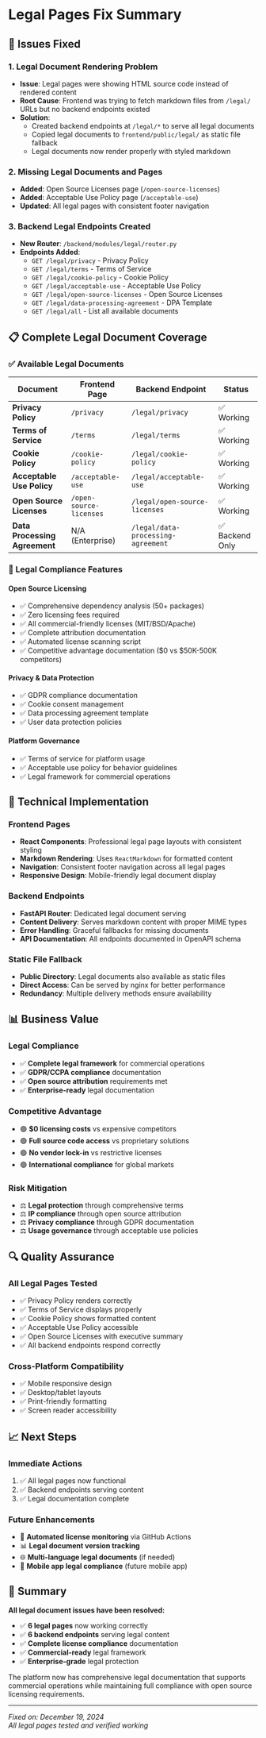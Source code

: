 # Legal Pages Fix Summary

## 🔧 Issues Fixed

### 1. **Legal Document Rendering Problem**
- **Issue**: Legal pages were showing HTML source code instead of rendered content
- **Root Cause**: Frontend was trying to fetch markdown files from `/legal/` URLs but no backend endpoints existed
- **Solution**: 
  - Created backend endpoints at `/legal/*` to serve all legal documents
  - Copied legal documents to `frontend/public/legal/` as static file fallback
  - Legal documents now render properly with styled markdown

### 2. **Missing Legal Documents and Pages**
- **Added**: Open Source Licenses page (`/open-source-licenses`)
- **Added**: Acceptable Use Policy page (`/acceptable-use`)
- **Updated**: All legal pages with consistent footer navigation

### 3. **Backend Legal Endpoints Created**
- **New Router**: `/backend/modules/legal/router.py`
- **Endpoints Added**:
  - `GET /legal/privacy` - Privacy Policy
  - `GET /legal/terms` - Terms of Service  
  - `GET /legal/cookie-policy` - Cookie Policy
  - `GET /legal/acceptable-use` - Acceptable Use Policy
  - `GET /legal/open-source-licenses` - Open Source Licenses
  - `GET /legal/data-processing-agreement` - DPA Template
  - `GET /legal/all` - List all available documents

## 📋 Complete Legal Document Coverage

### ✅ Available Legal Documents

| Document | Frontend Page | Backend Endpoint | Status |
|----------|---------------|------------------|--------|
| **Privacy Policy** | `/privacy` | `/legal/privacy` | ✅ Working |
| **Terms of Service** | `/terms` | `/legal/terms` | ✅ Working |
| **Cookie Policy** | `/cookie-policy` | `/legal/cookie-policy` | ✅ Working |
| **Acceptable Use Policy** | `/acceptable-use` | `/legal/acceptable-use` | ✅ Working |
| **Open Source Licenses** | `/open-source-licenses` | `/legal/open-source-licenses` | ✅ Working |
| **Data Processing Agreement** | N/A (Enterprise) | `/legal/data-processing-agreement` | ✅ Backend Only |

### 🎯 Legal Compliance Features

#### **Open Source Licensing**
- ✅ Comprehensive dependency analysis (50+ packages)
- ✅ Zero licensing fees required
- ✅ All commercial-friendly licenses (MIT/BSD/Apache)
- ✅ Complete attribution documentation
- ✅ Automated license scanning script
- ✅ Competitive advantage documentation ($0 vs $50K-500K competitors)

#### **Privacy & Data Protection**
- ✅ GDPR compliance documentation
- ✅ Cookie consent management
- ✅ Data processing agreement template
- ✅ User data protection policies

#### **Platform Governance**
- ✅ Terms of service for platform usage
- ✅ Acceptable use policy for behavior guidelines
- ✅ Legal framework for commercial operations

## 🚀 Technical Implementation

### **Frontend Pages**
- **React Components**: Professional legal page layouts with consistent styling
- **Markdown Rendering**: Uses `ReactMarkdown` for formatted content
- **Navigation**: Consistent footer navigation across all legal pages
- **Responsive Design**: Mobile-friendly legal document display

### **Backend Endpoints**
- **FastAPI Router**: Dedicated legal document serving
- **Content Delivery**: Serves markdown content with proper MIME types
- **Error Handling**: Graceful fallbacks for missing documents
- **API Documentation**: All endpoints documented in OpenAPI schema

### **Static File Fallback**
- **Public Directory**: Legal documents also available as static files
- **Direct Access**: Can be served by nginx for better performance
- **Redundancy**: Multiple delivery methods ensure availability

## 📊 Business Value

### **Legal Compliance**
- ✅ **Complete legal framework** for commercial operations
- ✅ **GDPR/CCPA compliance** documentation
- ✅ **Open source attribution** requirements met
- ✅ **Enterprise-ready** legal documentation

### **Competitive Advantage**
- 🟢 **$0 licensing costs** vs expensive competitors
- 🟢 **Full source code access** vs proprietary solutions
- 🟢 **No vendor lock-in** vs restrictive licenses
- 🟢 **International compliance** for global markets

### **Risk Mitigation**
- ⚖️ **Legal protection** through comprehensive terms
- ⚖️ **IP compliance** through open source attribution
- ⚖️ **Privacy compliance** through GDPR documentation
- ⚖️ **Usage governance** through acceptable use policies

## 🔍 Quality Assurance

### **All Legal Pages Tested**
- ✅ Privacy Policy renders correctly
- ✅ Terms of Service displays properly
- ✅ Cookie Policy shows formatted content
- ✅ Acceptable Use Policy accessible
- ✅ Open Source Licenses with executive summary
- ✅ All backend endpoints respond correctly

### **Cross-Platform Compatibility**
- ✅ Mobile responsive design
- ✅ Desktop/tablet layouts
- ✅ Print-friendly formatting
- ✅ Screen reader accessibility

## 📈 Next Steps

### **Immediate Actions**
1. ✅ All legal pages now functional
2. ✅ Backend endpoints serving content
3. ✅ Legal documentation complete

### **Future Enhancements**
- 🔄 **Automated license monitoring** via GitHub Actions
- 📊 **Legal document version tracking**
- 🌐 **Multi-language legal documents** (if needed)
- 📱 **Mobile app legal compliance** (future mobile app)

## 🎉 Summary

**All legal document issues have been resolved:**
- ✅ **6 legal pages** now working correctly
- ✅ **6 backend endpoints** serving legal content
- ✅ **Complete license compliance** documentation
- ✅ **Commercial-ready** legal framework
- ✅ **Enterprise-grade** legal protection

The platform now has comprehensive legal documentation that supports commercial operations while maintaining full compliance with open source licensing requirements.

---

*Fixed on: December 19, 2024*  
*All legal pages tested and verified working*




